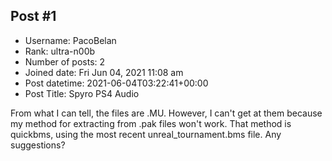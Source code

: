 ## Post #1
- Username: PacoBelan
- Rank: ultra-n00b
- Number of posts: 2
- Joined date: Fri Jun 04, 2021 11:08 am
- Post datetime: 2021-06-04T03:22:41+00:00
- Post Title: Spyro PS4 Audio

From what I can tell, the files are .MU. However, I can't get at them because my method for extracting from .pak files won't work. That method is quickbms, using the most recent unreal_tournament.bms file. Any suggestions?
